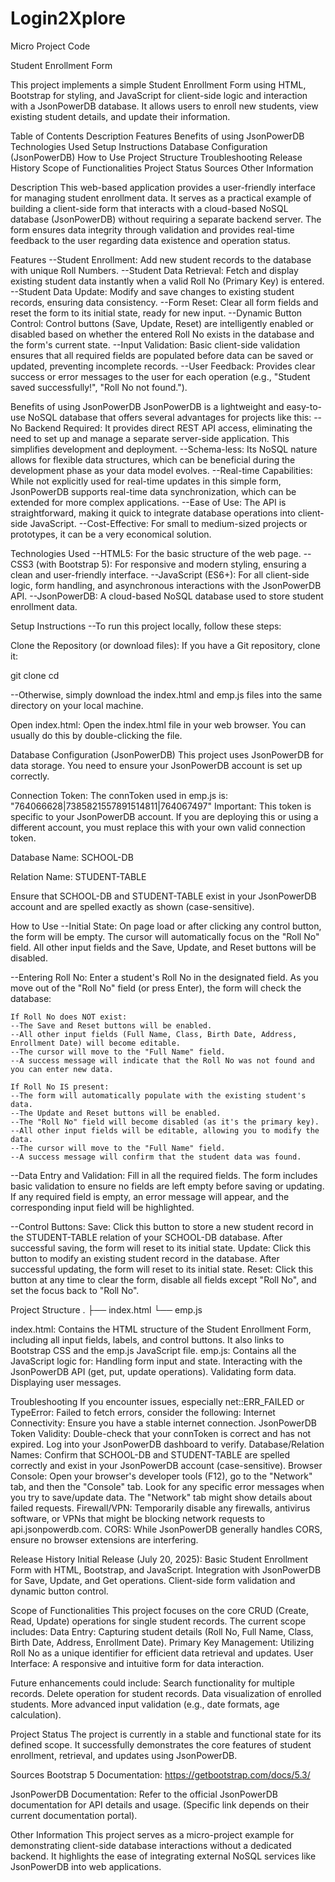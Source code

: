 # Login2Xplore
Micro Project Code

Student Enrollment Form

This project implements a simple Student Enrollment Form using HTML, Bootstrap for styling, and JavaScript for client-side logic and interaction with a JsonPowerDB database. It allows users to enroll new students, view existing student details, and update their information.

Table of Contents
Description
Features
Benefits of using JsonPowerDB
Technologies Used
Setup Instructions
Database Configuration (JsonPowerDB)
How to Use
Project Structure
Troubleshooting
Release History
Scope of Functionalities
Project Status
Sources
Other Information

Description
This web-based application provides a user-friendly interface for managing student enrollment data. It serves as a practical example of building a client-side form that interacts with a cloud-based NoSQL database (JsonPowerDB) without requiring a separate backend server. The form ensures data integrity through validation and provides real-time feedback to the user regarding data existence and operation status.

Features
--Student Enrollment: Add new student records to the database with unique Roll Numbers.
--Student Data Retrieval: Fetch and display existing student data instantly when a valid Roll No (Primary Key) is entered.
--Student Data Update: Modify and save changes to existing student records, ensuring data consistency.
--Form Reset: Clear all form fields and reset the form to its initial state, ready for new input.
--Dynamic Button Control: Control buttons (Save, Update, Reset) are intelligently enabled or disabled based on whether the entered Roll No exists in the database and the form's current state.
--Input Validation: Basic client-side validation ensures that all required fields are populated before data can be saved or updated, preventing incomplete records.
--User Feedback: Provides clear success or error messages to the user for each operation (e.g., "Student saved successfully!", "Roll No not found.").

Benefits of using JsonPowerDB
JsonPowerDB is a lightweight and easy-to-use NoSQL database that offers several advantages for projects like this:
  --No Backend Required: It provides direct REST API access, eliminating the need to set up and manage a separate server-side application. This simplifies development and deployment.
  --Schema-less: Its NoSQL nature allows for flexible data structures, which can be beneficial during the development phase as your data model evolves.
  --Real-time Capabilities: While not explicitly used for real-time updates in this simple form, JsonPowerDB supports real-time data synchronization, which can be extended for more complex applications.
  --Ease of Use: The API is straightforward, making it quick to integrate database operations into client-side JavaScript.
  --Cost-Effective: For small to medium-sized projects or prototypes, it can be a very economical solution.

Technologies Used
--HTML5: For the basic structure of the web page.
--CSS3 (with Bootstrap 5): For responsive and modern styling, ensuring a clean and user-friendly interface.
--JavaScript (ES6+): For all client-side logic, form handling, and asynchronous interactions with the JsonPowerDB API.
--JsonPowerDB: A cloud-based NoSQL database used to store student enrollment data.

Setup Instructions
--To run this project locally, follow these steps:

Clone the Repository (or download files):
If you have a Git repository, clone it:

git clone <your-repository-url>
cd <your-repository-name>

--Otherwise, simply download the index.html and emp.js files into the same directory on your local machine.

Open index.html:
Open the index.html file in your web browser. You can usually do this by double-clicking the file.

Database Configuration (JsonPowerDB)
This project uses JsonPowerDB for data storage. You need to ensure your JsonPowerDB account is set up correctly.

Connection Token: The connToken used in emp.js is:
"764066628|7385821557891514811|764067497"
Important: This token is specific to your JsonPowerDB account. If you are deploying this or using a different account, you must replace this with your own valid connection token.

Database Name: SCHOOL-DB

Relation Name: STUDENT-TABLE

Ensure that SCHOOL-DB and STUDENT-TABLE exist in your JsonPowerDB account and are spelled exactly as shown (case-sensitive).

How to Use
--Initial State:
  On page load or after clicking any control button, the form will be empty.
  The cursor will automatically focus on the "Roll No" field.
  All other input fields and the Save, Update, and Reset buttons will be disabled.

--Entering Roll No:
  Enter a student's Roll No in the designated field.
  As you move out of the "Roll No" field (or press Enter), the form will check the database:
  
    If Roll No does NOT exist:
    --The Save and Reset buttons will be enabled.
    --All other input fields (Full Name, Class, Birth Date, Address, Enrollment Date) will become editable.
    --The cursor will move to the "Full Name" field.
    --A success message will indicate that the Roll No was not found and you can enter new data.

    If Roll No IS present:
    --The form will automatically populate with the existing student's data.
    --The Update and Reset buttons will be enabled.
    --The "Roll No" field will become disabled (as it's the primary key).
    --All other input fields will be editable, allowing you to modify the data.
    --The cursor will move to the "Full Name" field.
    --A success message will confirm that the student data was found.

--Data Entry and Validation:
  Fill in all the required fields.
  The form includes basic validation to ensure no fields are left empty before saving or updating. If any required field is empty, an error message will appear, and the corresponding input field will be highlighted.

--Control Buttons:
  Save: Click this button to store a new student record in the STUDENT-TABLE relation of your SCHOOL-DB database. After successful saving, the form will reset to its initial state.
  Update: Click this button to modify an existing student record in the database. After successful updating, the form will reset to its initial state.
  Reset: Click this button at any time to clear the form, disable all fields except "Roll No", and set the focus back to "Roll No".

Project Structure
.
├── index.html
└── emp.js

index.html: Contains the HTML structure of the Student Enrollment Form, including all input fields, labels, and control buttons. It also links to Bootstrap CSS and the emp.js JavaScript file.
emp.js: Contains all the JavaScript logic for:
  Handling form input and state.
  Interacting with the JsonPowerDB API (get, put, update operations).
  Validating form data.
  Displaying user messages.

Troubleshooting
If you encounter issues, especially net::ERR_FAILED or TypeError: Failed to fetch errors, consider the following:
  Internet Connectivity: Ensure you have a stable internet connection.
  JsonPowerDB Token Validity: Double-check that your connToken is correct and has not expired. Log into your JsonPowerDB dashboard to verify.
  Database/Relation Names: Confirm that SCHOOL-DB and STUDENT-TABLE are spelled correctly and exist in your JsonPowerDB account (case-sensitive).
  Browser Console: Open your browser's developer tools (F12), go to the "Network" tab, and then the "Console" tab. Look for any specific error messages when you try to save/update data. The "Network" tab might show details about failed requests.
  Firewall/VPN: Temporarily disable any firewalls, antivirus software, or VPNs that might be blocking network requests to api.jsonpowerdb.com.
  CORS: While JsonPowerDB generally handles CORS, ensure no browser extensions are interfering.

Release History
Initial Release (July 20, 2025):
  Basic Student Enrollment Form with HTML, Bootstrap, and JavaScript.
  Integration with JsonPowerDB for Save, Update, and Get operations.
  Client-side form validation and dynamic button control.

Scope of Functionalities
  This project focuses on the core CRUD (Create, Read, Update) operations for single student records. The current scope includes:
  Data Entry: Capturing student details (Roll No, Full Name, Class, Birth Date, Address, Enrollment Date).
  Primary Key Management: Utilizing Roll No as a unique identifier for efficient data retrieval and updates.
  User Interface: A responsive and intuitive form for data interaction.

Future enhancements could include:
  Search functionality for multiple records.
  Delete operation for student records.
  Data visualization of enrolled students.
  More advanced input validation (e.g., date formats, age calculation).

Project Status
The project is currently in a stable and functional state for its defined scope. It successfully demonstrates the core features of student enrollment, retrieval, and updates using JsonPowerDB.

Sources
Bootstrap 5 Documentation: https://getbootstrap.com/docs/5.3/

JsonPowerDB Documentation: Refer to the official JsonPowerDB documentation for API details and usage. (Specific link depends on their current documentation portal).

Other Information
This project serves as a micro-project example for demonstrating client-side database interactions without a dedicated backend. It highlights the ease of integrating external NoSQL services like JsonPowerDB into web applications.
